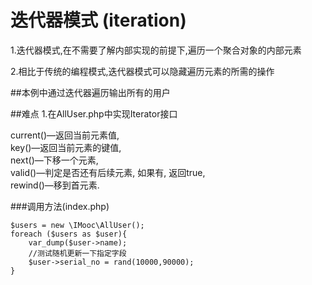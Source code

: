 # 迭代器模式  (iteration)

1.迭代器模式,在不需要了解内部实现的前提下,遍历一个聚合对象的内部元素

2.相比于传统的编程模式,迭代器模式可以隐藏遍历元素的所需的操作

##本例中通过迭代器遍历输出所有的用户 

##难点
1.在AllUser.php中实现Iterator接口

current()—返回当前元素值,<br/>
key()—返回当前元素的键值,<br/>
next()—下移一个元素,<br/>
valid()—判定是否还有后续元素, 如果有, 返回true,<br/>
rewind()—移到首元素.<br/>


###调用方法(index.php)
```
$users = new \IMooc\AllUser();
foreach ($users as $user){
    var_dump($user->name);
    //测试随机更新一下指定字段
    $user->serial_no = rand(10000,90000);
}

``` 
